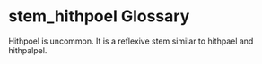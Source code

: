 # stem_hithpoel Glossary
Hithpoel is uncommon. It is a reflexive stem similar to hithpael and hithpalpel. 
